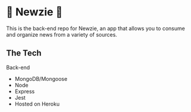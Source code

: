 # :newspaper: Newzie :newspaper:

This is the back-end repo for Newzie, an app that allows you to consume and organize news from a variety of sources.

## The Tech

Back-end
* MongoDB/Mongoose
* Node
* Express
* Jest
* Hosted on Heroku

